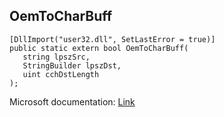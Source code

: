 ## OemToCharBuff

```
[DllImport("user32.dll", SetLastError = true)]
public static extern bool OemToCharBuff(
   string lpszSrc,
   StringBuilder lpszDst,
   uint cchDstLength
);
```

Microsoft documentation: [Link](https://docs.microsoft.com/en-us/windows/win32/api/winuser/nf-winuser-oemtocharbuffw)
